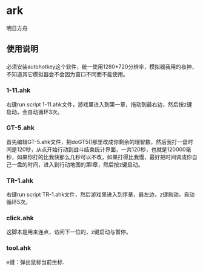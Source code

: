 # ark
明日方舟

## 使用说明
###
必须安装autohotkey这个软件，统一使用1280*720分辨率，模拟器我用的夜神，不知道其它模拟器会不会因为窗口不同而不能使用。
### 1-11.ahk
右键run script 1-11.ahk文件，游戏里进入到第一章，拖动到最右边，然后按z键启动，会自动循环3次。

### GT-5.ahk
首先编辑GT-5.ahk文件，把doGT5()那里改成你剩余的理智数，然后我打一盘时间是120秒，从点开始行动到战斗结束统计界面，一共120秒，也就是120000毫秒，如果你打的比我快那么几秒可以不改，如果打得比我慢，最好把时间调成你自己一盘的时间，进入到行动地图的第I章，然后按z键启动。

### TR-1.ahk
右键run script TR-1.ahk文件，然后游戏里进入到序章，最左边，z键启动，自动循环5次。

### click.ahk
这脚本是用来连点，访问下一位的，z键启动与暂停。

### tool.ahk
e键：弹出鼠标当前坐标.

